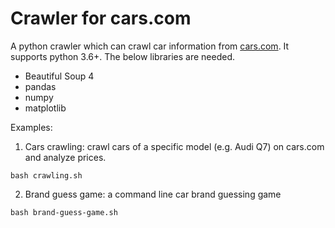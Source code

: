 # Crawler for cars.com
A python crawler which can crawl car information from [cars.com](https://www.cars.com). It supports
python 3.6+.
The below libraries are needed.
* Beautiful Soup 4
* pandas
* numpy
* matplotlib

Examples:
1. Cars crawling: crawl cars of a specific model (e.g. Audi Q7) on cars.com and analyze prices.
```
bash crawling.sh
```

2. Brand guess game: a command line car brand guessing game
```
bash brand-guess-game.sh
```
